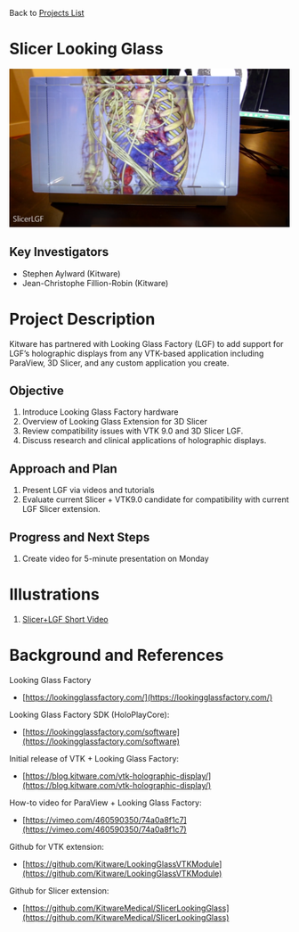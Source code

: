 Back to [Projects List](../../README.md#ProjectsList)

# Slicer Looking Glass

![](SlicerLGF.png)

## Key Investigators

- Stephen Aylward (Kitware)
- Jean-Christophe Fillion-Robin (Kitware)

# Project Description

Kitware has partnered with Looking Glass Factory (LGF) to add support for LGF’s holographic displays from any VTK-based application including ParaView, 3D Slicer, and any custom application you create.

## Objective

1. Introduce Looking Glass Factory hardware
1. Overview of Looking Glass Extension for 3D Slicer
1. Review compatibility issues with VTK 9.0 and 3D Slicer LGF.
1. Discuss research and clinical applications of holographic displays.

## Approach and Plan

1. Present LGF via videos and tutorials
1. Evaluate current Slicer + VTK9.0 candidate for compatibility with current LGF Slicer extension.

## Progress and Next Steps

<!-- Update this section as you make progress, describing of what you have ACTUALLY DONE. If there are specific steps that you could not complete then you can describe them here, too. -->

1. Create video for 5-minute presentation on Monday

# Illustrations

1. [Slicer+LGF Short Video](https://youtu.be/7-ROJ6awzqk)

# Background and References

Looking Glass Factory
* [https://lookingglassfactory.com/](https://lookingglassfactory.com/)

Looking Glass Factory SDK (HoloPlayCore):
* [https://lookingglassfactory.com/software](https://lookingglassfactory.com/software)

Initial release of VTK + Looking Glass Factory:
* [https://blog.kitware.com/vtk-holographic-display/](https://blog.kitware.com/vtk-holographic-display/)

How-to video for ParaView + Looking Glass Factory:
* [https://vimeo.com/460590350/74a0a8f1c7](https://vimeo.com/460590350/74a0a8f1c7)

Github for VTK extension:
* [https://github.com/Kitware/LookingGlassVTKModule](https://github.com/Kitware/LookingGlassVTKModule)

Github for Slicer extension:
* [https://github.com/KitwareMedical/SlicerLookingGlass](https://github.com/KitwareMedical/SlicerLookingGlass)
